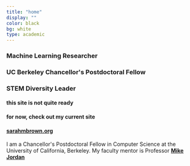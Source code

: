 ```yaml
---
title: "home"
display: ""
color: black
bg: white
type: academic
---
```




### Machine Learning Researcher
### UC Berkeley Chancellor's Postdoctoral Fellow
### STEM Diversity  Leader



#### this site is not quite ready  

#### for now, check out my current site
#### [sarahmbrown.org](http://sarahmbrown.org)

I am a Chancellor's Postdoctoral Fellow in Computer Science at the University of California, Berkeley.  My faculty mentor is Professor [**Mike Jordan**](#https://people.eecs.berkeley.edu/~jordan/)
